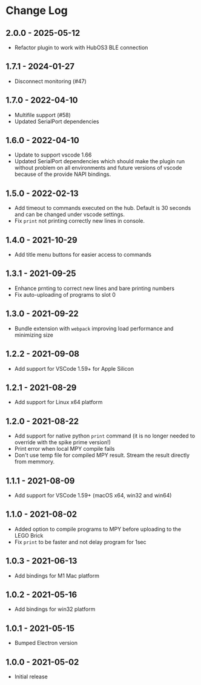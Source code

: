 # Change Log

## 2.0.0 - 2025-05-12

- Refactor plugin to work with HubOS3 BLE connection

## 1.7.1 - 2024-01-27

- Disconnect monitoring (#47)

## 1.7.0 - 2022-04-10

- Multifile support (#58)
- Updated SerialPort dependencies

## 1.6.0 - 2022-04-10

- Update to support vscode 1.66
- Updated SerialPort dependencies which should make the plugin run without problem on all environments and future versions of vscode because of the provide NAPI bindings.

## 1.5.0 - 2022-02-13

- Add timeout to commands executed on the hub. Default is 30 seconds and can be changed under vscode settings.
- Fix `print` not printing correctly new lines in console.

## 1.4.0 - 2021-10-29

- Add title menu buttons for easier access to commands

## 1.3.1 - 2021-09-25

- Enhance prnting to correct new lines and bare printing numbers
- Fix auto-uploading of programs to slot 0

## 1.3.0 - 2021-09-22

- Bundle extension with `webpack` improving load performance and minimizing size

## 1.2.2 - 2021-09-08

- Add support for VSCode 1.59+ for Apple Silicon

## 1.2.1 - 2021-08-29

- Add support for Linux x64 platform

## 1.2.0 - 2021-08-22

- Add support for native python `print` command (it is no longer needed to override with the spike prime version!)
- Print error when local MPY compile fails
- Don't use temp file for compiled MPY result. Stream the result directly from memmory.

## 1.1.1 - 2021-08-09

- Add support for VSCode 1.59+ (macOS x64, win32 and win64)

## 1.1.0 - 2021-08-02

- Added option to compile programs to MPY before uploading to the LEGO Brick
- Fix `print` to be faster and not delay program for 1sec

## 1.0.3 - 2021-06-13

- Add bindings for M1 Mac platform

## 1.0.2 - 2021-05-16

- Add bindings for win32 platform

## 1.0.1 - 2021-05-15

- Bumped Electron version

## 1.0.0 - 2021-05-02

- Initial release
